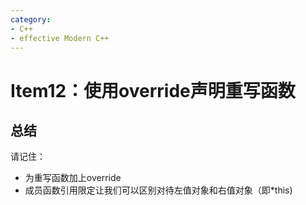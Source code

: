 ```yaml
---
category: 
- C++
- effective Modern C++
---
```


# Item12：使用override声明重写函数



## 总结

请记住：

- 为重写函数加上override
- 成员函数引用限定让我们可以区别对待左值对象和右值对象（即*this)